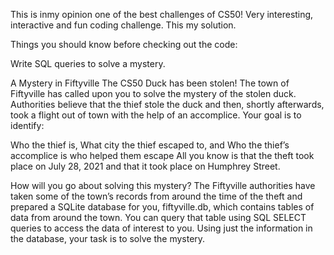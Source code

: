 This is inmy opinion one of the best challenges of CS50!
Very interesting, interactive and fun coding challenge. This my solution.

Things you should know before checking out the code:

Write SQL queries to solve a mystery.

A Mystery in Fiftyville
The CS50 Duck has been stolen! The town of Fiftyville has called upon you to solve the mystery of the stolen duck. Authorities believe that the thief stole the duck and then,
shortly afterwards, took a flight out of town with the help of an accomplice. Your goal is to identify:

Who the thief is,
What city the thief escaped to, and
Who the thief’s accomplice is who helped them escape
All you know is that the theft took place on July 28, 2021 and that it took place on Humphrey Street.

How will you go about solving this mystery? The Fiftyville authorities have taken some of the town’s records from around the time of the theft and prepared a SQLite database for you,
fiftyville.db, which contains tables of data from around the town. You can query that table using SQL SELECT queries to access the data of interest to you.
Using just the information in the database, your task is to solve the mystery.

